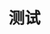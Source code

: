 ---
title: 测试
published: 2025-08-23
description: This post demonstrates how to include embedded video in a blog post.
tags: [Example, Video]
category: Examples
draft: false
---
